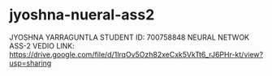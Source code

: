 # jyoshna-nueral-ass2
JYOSHNA YARRAGUNTLA
STUDENT ID: 700758848
NEURAL NETWOK ASS-2
VEDIO LINK: https://drive.google.com/file/d/1lrqOv5Ozh82xeCxk5VkTt6_rJ6PHr-kt/view?usp=sharing
